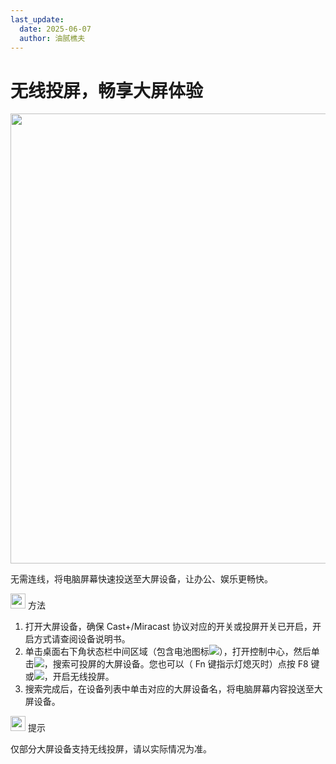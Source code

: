 ```yaml
---
last_update:
  date: 2025-06-07
  author: 油腻樵夫
---
```


# 无线投屏，畅享大屏体验

<img src="https://tips-p01-drcn.dbankcdn.cn/MODEL/DOC/C00B030/resource/card/202512281uswxk/zh-cn/image/figure/fig_wireless_projection.png" width="720" height=""/> 

无需连线，将电脑屏幕快速投送至大屏设备，让办公、娱乐更畅快。

<img src="https://tips-p01-drcn.dbankcdn.cn/MODEL/DOC/C00B030/resource/card/202512281uswxk/zh-cn/image/common/buttons/fig_method.png" width="24" height="24"/> 方法

1.  打开大屏设备，确保 Cast+/Miracast 协议对应的开关或投屏开关已开启，开启方式请查阅设备说明书。
2.  单击桌面右下角状态栏中间区域（包含电池图标![](https://tips-p01-drcn.dbankcdn.cn/MODEL/DOC/C00B030/resource/card/202512281uswxk/zh-cn/image/common/status/HM_public_battery.png)），打开控制中心，然后单击![](https://tips-p01-drcn.dbankcdn.cn/MODEL/DOC/C00B030/resource/card/202512281uswxk/zh-cn/image/common/buttons/HM_public_wirelessprojection.png)，搜索可投屏的大屏设备。您也可以（ Fn 键指示灯熄灭时）点按 F8 键或![](https://tips-p01-drcn.dbankcdn.cn/MODEL/DOC/C00B030/resource/card/202512281uswxk/zh-cn/image/common/buttons/fig_cast.png)，开启无线投屏。
3.  搜索完成后，在设备列表中单击对应的大屏设备名，将电脑屏幕内容投送至大屏设备。

<img src="https://tips-p01-drcn.dbankcdn.cn/MODEL/DOC/C00B030/resource/card/202512281uswxk/zh-cn/image/common/buttons/fig_tips.png" width="24" height="24"/> 提示

仅部分大屏设备支持无线投屏，请以实际情况为准。
